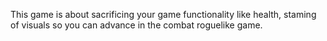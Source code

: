 This game is about sacrificing your game functionality like health, staming of visuals so you can advance in the combat roguelike game.
